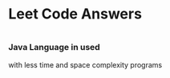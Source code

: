 <h1>Leet Code Answers<h1>
<h3>Java Language in used </h3>
<p>       with less time and space complexity programs</p>
